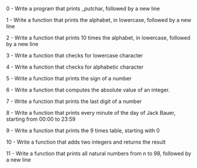 0 - Write a program that prints _putchar, followed by a new line

1 - Write a function that prints the alphabet, in lowercase, followed by a new line

2 - Write a function that prints 10 times the alphabet, in lowercase, followed by a new line

3 - Write a function that checks for lowercase character

4 - Write a function that checks for alphabetic character

5 - Write a function that prints the sign of a number

6 - Write a function that computes the absolute value of an integer.

7 - Write a function that prints the last digit of a number

8 - Write a function that prints every minute of the day of Jack Bauer, starting from 00:00 to 23:59

9 - Write a function that prints the 9 times table, starting with 0

10 - Write a function that adds two integers and returns the result

11 - Write a function that prints all natural numbers from n to 98, followed by a new line
